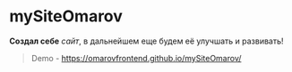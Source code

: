 # mySiteOmarov
**Создал себе** *сайт*, в дальнейшем еще будем её улучшать и развивать!

> Demo - https://omarovfrontend.github.io/mySiteOmarov/
